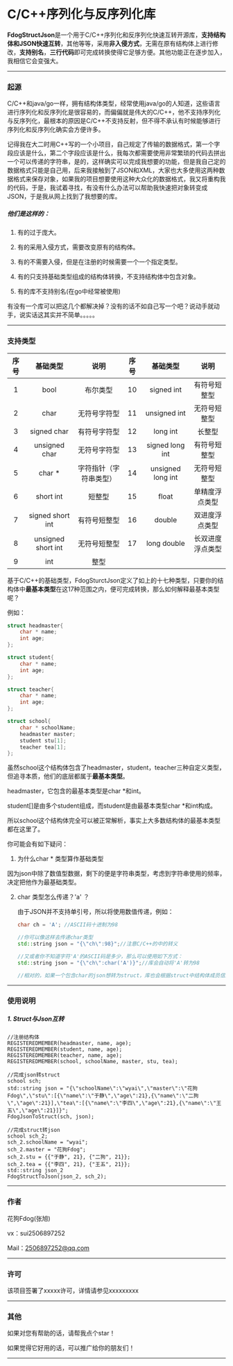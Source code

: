 # C/C++序列化与反序列化库

**FdogStructJson**是一个用于C/C++序列化和反序列化快速互转开源库，**支持结构体和JSON快速互转**，其他等等，采用**非入侵方式**，无需在原有结构体上进行修改，**支持别名**，**三行代码**即可完成转换使得它足够方便。其他功能正在逐步加入，我相信它会变强大。

---



### 起源

C/C++和java/go一样，拥有结构体类型，经常使用java/go的人知道，这些语言进行序列化和反序列化是很容易的，而偏偏就是伟大的C/C++，他不支持序列化与反序列化，最根本的原因是C/C++不支持反射，但不得不承认有时候能够进行序列化和反序列化确实会方便许多。

记得我在大二时用C++写的一个小项目，自己规定了传输的数据格式，第一个字段应该是什么，第二个字段应该是什么，我每次都需要使用非常繁琐的代码去拼出一个可以传递的字符串，是的，这样确实可以完成我想要的功能，但是我自己定的数据格式只能是自己用，后来我接触到了JSON和XML，大家也大多使用这两种数据格式来保存对象，如果我的项目想要使用这种大众化的数据格式，我又将重构我的代码，于是，我试着寻找，有没有什么办法可以帮助我快速把对象转变成JSON，于是我从网上找到了我想要的库。

##### 他们是这样的：

1. 有的过于庞大。

2. 有的采用入侵方式，需要改变原有的结构体。
3. 有的不需要入侵，但是在注册的时候需要一个一个指定类型。
4. 有的只支持基础类型组成的结构体转换，不支持结构体中包含对象。
5. 有的库不支持别名(在go中经常被使用)



有没有一个库可以把这几个都解决掉？没有的话不如自己写一个吧？说动手就动手，说实话这其实并不简单。。。。。



---



### 支持类型

| 序号 |      基础类型      |          说明          | 序号 |     基础类型      |       说明       |
| :--: | :----------------: | :--------------------: | :--: | :---------------: | :--------------: |
|  1   |        bool        |        布尔类型        |  10  |    signed int     |   有符号短整型   |
|  2   |        char        |      无符号字符型      |  11  |   unsigned int    |   无符号短整型   |
|  3   |    signed char     |      有符号字符型      |  12  |     long int      |      长整型      |
|  4   |   unsigned char    |      无符号字符型      |  13  |  signed long int  |   有符号短整型   |
|  5   |       char *       | 字符指针（字符串类型） |  14  | unsigned long int |   无符号短整型   |
|  6   |     short int      |         短整型         |  15  |       float       |  单精度浮点类型  |
|  7   |  signed short int  |      有符号短整型      |  16  |      double       |  双进度浮点类型  |
|  8   | unsigned short int |      无符号短整型      |  17  |    long double    | 长双进度浮点类型 |
|  9   |        int         |          整型          |      |                   |                  |

基于C/C++的基础类型，FdogSturctJson定义了如上的十七种类型，只要你的结构体中**最基本类型**在这17种范围之内，便可完成转换，那么如何解释最基本类型呢？

例如：

```cpp
struct headmaster{
	char * name;
	int age;
};

struct student{
	char * name;
	int age;
};

struct teacher{
	char * name;
	int age;
};

struct school{
	char * schoolName;
	headmaster master;
	student stu[1];
	teacher tea[1];
};
```

虽然school这个结构体包含了headmaster，student，teacher三种自定义类型，但追寻本质，他们的底层都属于**最基本类型**。

headmaster，它包含的最基本类型是char *和int。

student[]是由多个student组成，而student是由最基本类型char *和int构成。

所以school这个结构体完全可以被正常解析，事实上大多数结构体的最基本类型都在这里了。



你可能会有如下疑问：

1. 为什么char * 类型算作基础类型

​		因为json中除了数值型数据，剩下的便是字符串类型，考虑到字符串使用的频率，决定把他作为最基础类型。

2. char 类型怎么传递？'a' ？

   由于JSON并不支持单引号，所以将使用数值传递，例如：

   ```cpp
   char ch = 'A'; //ASCII码十进制为98
   
   //你可以像这样去传递char类型
   std::string json = "{\"ch\":98}";//注意C/C++的中的转义
   
   //又或者你不知道字符'A'的ASCII码是多少，那么可以使用如下方式：
   std::string json = "{\"ch\":char('A')}";//库会自动将'A'转为98
   
   //相对的，如果一个包含char的json想转为struct，库也会根据struct中结构体成员信息选择对于的存储格式。
   ```

   

---



### 使用说明

##### 1. Struct与Json互转

```
//注册结构体
REGISTEREDMEMBER(headmaster, name, age);
REGISTEREDMEMBER(student, name, age);
REGISTEREDMEMBER(teacher, name, age);
REGISTEREDMEMBER(school, schoolName, master, stu, tea);

//完成json转struct
school sch;
std::string json = "{\"schoolName\":\"wyai\",\"master\":\"花狗Fdog\",\"stu\":[{\"name\":\"于静\",\"age\":21},{\"name\":\"二狗\",\"age\":21}],\"tea\":[{\"name\":\"李四\",\"age\":21},{\"name\":\"王五\",\"age\":21}]}";
FdogJsonToStruct(sch, json);

//完成struct转json
school sch_2;
sch_2.schoolName = "wyai";
sch_2.master = "花狗Fdog";
sch_2.stu = {{"于静", 21}, {"二狗", 21}};
sch_2.tea = {{"李四", 21}, {"王五", 21}};
std::string json_2
FdogStructToJson(json_2, sch_2);
```



---



### 作者

花狗Fdog(张旭)

vx：sui2506897252

Mail：2506897252@qq.com



---



### 许可

该项目签署了xxxxx许可，详情请参见xxxxxxxxx



---

### 其他

如果对您有帮助的话，请帮我点个star！

如果觉得它好用的话，可以推广给你的朋友们！



---
